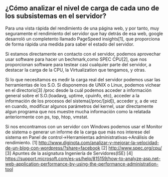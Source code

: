 ## ¿Cómo analizar el nivel de carga de cada uno de los subsistemas en el servidor? 

Para una vista rápida del rendimiento de una página web, y por tanto, muy seguramente el rendimiento del servidor que
hay detrás de esa web, google desarroló un completento llamado PageSpeed insights[1], que proporciona de forma rápida
una medida para saber el estado del servidor.

Si estamos directamente en contacto con el servidor, podemos aprovechar usar software para hacer un bechmark,como SPEC CPU[2], 
que nos proporcionan software para testear casi cualquier parte del servidor, a destacar la carga de la CPU, la Virtualization
que tengamos, y otras.

Si lo que necesitamos es medir la carga real del servidor podemos usar las herramientas de los S.O. Si disponemos de UNIX o 
Linux, podemos vichear en el directorio[3] /proc desde la cuál podemos acceder a información general sobre el S.O.(loadavg, uptime,
cpuinfo, etc), acceder a la información de los procesos del sistema(/proc/[pid]), acceder y, a de vez en cuando, modificar 
algunos parámetros del kernel, usar directamente algun programa que nos muestre mucha información como la relatada anteriormente
con ps, top, htop, vmstat.

Si nos encontramos con un servidor con Windows podemos usar el Monitor de sistema o generar un informe de la carga que más nos
interese del sistema en Panel de control->Herramientas administrativas->Análisis de rendimiento.
[1] http://www.diginota.com/analizar-y-mejorar-la-velocidad-de-un-blog-con-wordpress/?share=facebook
[2] http://www.spec.org/cpu/
[3] Apuntes de la asignatura Ingeniería de Servidores(ISE)
[4] https://support.microsoft.com/es-us/help/815159/how-to-analyze-asp.net-web-application-performance-by-using-the-performance-administration-tool
